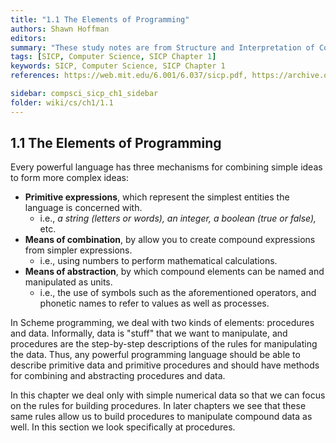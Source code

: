 ```yaml
---
title: "1.1 The Elements of Programming"
authors: Shawn Hoffman
editors: 
summary: "These study notes are from Structure and Interpretation of Computer Programs - 2nd Edition (MIT Electrical Engineering and Computer Science) by Abelson, H. and Sussman, G."
tags: [SICP, Computer Science, SICP Chapter 1]
keywords: SICP, Computer Science, SICP Chapter 1
references: https://web.mit.edu/6.001/6.037/sicp.pdf, https://archive.org/details/ucberkeley_webcast_l28HAzKy0N8, https://youtube.com/playlist?list=PLu-l3j4eka05K_tXNEVaOGy1Vb-oO0Y2s

sidebar: compsci_sicp_ch1_sidebar
folder: wiki/cs/ch1/1.1
---
```


## 1.1 The Elements of Programming

Every powerful language has three mechanisms for combining simple ideas to form more complex ideas:

- **Primitive expressions**, which represent the simplest entities the language is concerned with.
  - i.e., *a string (letters or words), an integer, a boolean (true or false),* etc.
- **Means of combination**, by allow you to create compound expressions from simpler expressions.
  - i.e., using numbers to perform mathematical calculations.
- **Means of abstraction**, by which compound elements can be named and manipulated as units.
  - i.e., the use of symbols such as the aforementioned operators, and phonetic names to refer to values as well as processes.

In Scheme programming, we deal with two kinds of elements: procedures and data. Informally, data is "stuff" that we want to manipulate, and procedures are the step-by-step descriptions of the rules for manipulating the data. Thus, any powerful programming language should be able to describe primitive data and primitive procedures and should have methods for combining and abstracting procedures and data.

In this chapter we deal only with simple numerical data so that we can focus on the rules for building procedures. In later chapters we see that these same rules allow us to build procedures to manipulate compound data as well. In this section we look specifically at procedures.
